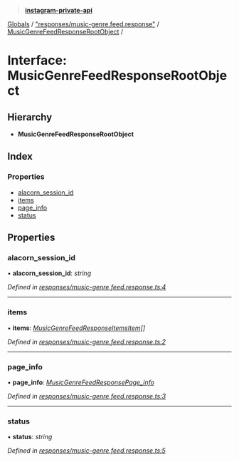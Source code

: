 > **[instagram-private-api](../README.md)**

[Globals](../globals.md) / ["responses/music-genre.feed.response"](../modules/_responses_music_genre_feed_response_.md) / [MusicGenreFeedResponseRootObject](_responses_music_genre_feed_response_.musicgenrefeedresponserootobject.md) /

# Interface: MusicGenreFeedResponseRootObject

## Hierarchy

* **MusicGenreFeedResponseRootObject**

## Index

### Properties

* [alacorn_session_id](_responses_music_genre_feed_response_.musicgenrefeedresponserootobject.md#alacorn_session_id)
* [items](_responses_music_genre_feed_response_.musicgenrefeedresponserootobject.md#items)
* [page_info](_responses_music_genre_feed_response_.musicgenrefeedresponserootobject.md#page_info)
* [status](_responses_music_genre_feed_response_.musicgenrefeedresponserootobject.md#status)

## Properties

###  alacorn_session_id

• **alacorn_session_id**: *string*

*Defined in [responses/music-genre.feed.response.ts:4](https://github.com/Nerixyz/instagram-private-api/blob/e5037ee/src/responses/music-genre.feed.response.ts#L4)*

___

###  items

• **items**: *[MusicGenreFeedResponseItemsItem](_responses_music_genre_feed_response_.musicgenrefeedresponseitemsitem.md)[]*

*Defined in [responses/music-genre.feed.response.ts:2](https://github.com/Nerixyz/instagram-private-api/blob/e5037ee/src/responses/music-genre.feed.response.ts#L2)*

___

###  page_info

• **page_info**: *[MusicGenreFeedResponsePage_info](_responses_music_genre_feed_response_.musicgenrefeedresponsepage_info.md)*

*Defined in [responses/music-genre.feed.response.ts:3](https://github.com/Nerixyz/instagram-private-api/blob/e5037ee/src/responses/music-genre.feed.response.ts#L3)*

___

###  status

• **status**: *string*

*Defined in [responses/music-genre.feed.response.ts:5](https://github.com/Nerixyz/instagram-private-api/blob/e5037ee/src/responses/music-genre.feed.response.ts#L5)*